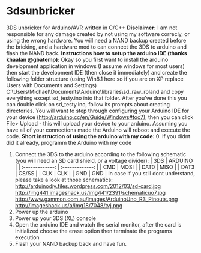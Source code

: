 3dsunbricker
============

3DS unbricker for Arduino/AVR written in C/C++
**Disclaimer:** I am not responsible for any damage created by not using my software correcly, or using the wrong hardware. You will need a NAND backup created before the bricking, and a hardware mod to can connect the 3DS to arduino and flash the NAND back.
**Instructions how to setup the arduino IDE (thanks khaalan @gbatemp):**
Okay so you first want to install the arduino development application in windows (I assume windows for most users) then start the development IDE (then close it immediately) and create the following folder structure (using Win8.1 here so if you are on XP replace Users with Documents and Settings) C:\Users\Michael\Documents\Arduino\libraries\sd_raw_roland and copy everything except sd_testy.ino into that folder. After you've done this you can double click on sd_testy.ino, follow its prompts about creating directories. You will want to step through configuring your Arduino IDE for your device (http://arduino.cc/en/Guide/Windows#toc7), then you can click File> Upload - this will upload your device to your arduino. Assuming you have all of your connections made the Arduino will reboot and execute the code.
**Short instruction of using the arduino with my code:**
0. If you didnt did it already, programm the Arduino with my code
1. Connect the 3DS to the arduino according to the following schematic (you will need an SD card shield, or a voltage divider):
	|      3DS      |    ARDUINO    |
	| :-------------: | :-------------: |
	|   CMD         |   MOSI        |
	|   DAT0        |   MISO        |
	|   DAT3        |   CS/SS       |
	|   CLK         |   CLK         |
	|   GND         |   GND         |
In case if you still dont understand, please take a look at those schematics: 
	http://arduinodiy.files.wordpress.com/2012/03/sd-card.jpg
	http://img441.imageshack.us/img441/2391/schematicuo7.jpg
	http://www.gammon.com.au/images/ArduinoUno_R3_Pinouts.png
	http://imageshack.us/a/img18/7048/tvj.png
2. Power up the arduino
3. Power up your 3DS (XL) console
4. Open the arduino IDE and watch the serial monitor, after the card is initialized choose the erase option then terminate the programs execution
5. Flash your NAND backup back and have fun.
	
	
